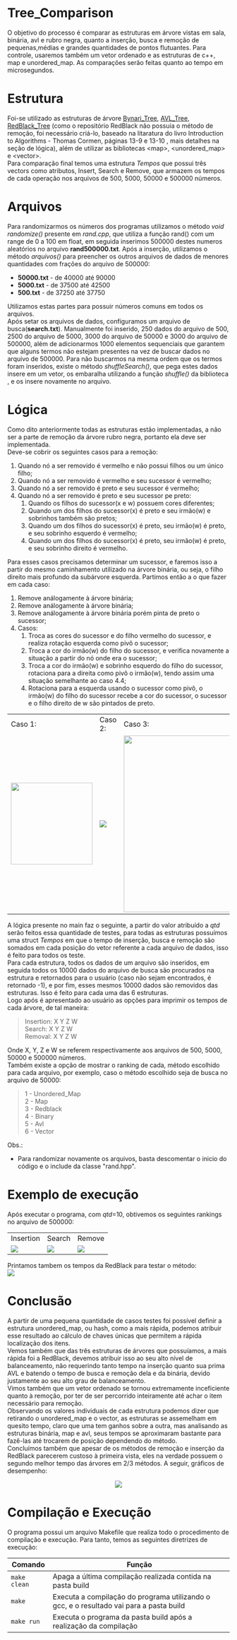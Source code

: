 # Tree_Comparison
O objetivo do processo é comparar as estruturas em árvore vistas em sala, binária, avl e rubro negra, quanto a inserção, busca e remoção de pequenas,médias e grandes quantidades de pontos flutuantes. Para controle, usaremos também um vetor ordenado e as estruturas de c++, map e unordered_map. As comparações serão feitas quanto ao tempo em microsegundos.     
# Estrutura
Foi-se utilizado as estruturas de árvore [Bynari_Tree](https://github.com/mpiress/basic_tree), [AVL_Tree](https://github.com/mpiress/avl_tree), [RedBlack_Tree](https://github.com/mpiress/RedBlack) (como o repositório RedBlack não possuia o método de remoção, foi necessário criá-lo, baseado na litaratura do livro Introduction to Algorithms - Thomas Cormen, páginas 13-9 e 13-10 , mais detalhes na seção de lógica), além de utilizar as bibliotecas \<map>, <unordered_map> e \<vector>.     
Para comparação final temos uma estrutura *Tempos* que possui três vectors como atributos, Insert, Search e Remove, que armazem os tempos de cada operação nos arquivos de 500, 5000, 50000 e 500000 números.     

# Arquivos    
Para randomizarmos os números dos programas utilizamos o  método *void randomize()* presente em *rand.cpp*, que utiliza a função rand() com um range de 0 a 100 em float, em seguida inserimos 500000 destes numeros aleatórios no arquivo **rand500000.txt**. Após a inserção, utilizamos o método *arquivos()* para preencher os outros arquivos de dados de menores quantidades com frações do arquivo de 500000:      
- **50000.txt** - de 40000 até 90000   
- **5000.txt**  - de 37500 até 42500   
- **500.txt**   - de 37250 até 37750   

Utilizamos estas partes para possuir números comuns em todos os arquivos.      
Após setar os arquivos de dados, configuramos um arquivo de busca(**search.txt**). Manualmente foi inserido, 250 dados do arquivo de 500, 2500 do arquivo de 5000, 3000 do arquivo de 50000 e 3000 do arquivo de 500000, além de adicionarmos 1000 elementos sequenciais que garantem que alguns termos não estejam presentes na vez de buscar dados no arquivo de 500000. Para não buscarmos na mesma ordem que os termos foram inseridos, existe o método *shuffleSearch()*, que pega estes dados insere em um vetor, os embaralha utilizando a função *shuffle()* da biblioteca <algorithm>, e os insere novamente no arquivo.    

# Lógica
Como dito anteriormente todas as estruturas estão implementadas, a não ser a parte de remoção da árvore rubro negra, portanto ela deve ser implementada.       
Deve-se cobrir os seguintes casos para a remoção:

1) Quando nó a ser removido é vermelho e não possui filhos ou um único filho;      
2)  Quando nó a ser removido é vermelho e seu sucessor é vermelho;   
3)  Quando nó a ser removido é preto e seu sucessor é vermelho;   
4)  Quando nó a ser removido é preto e seu sucessor pe preto:    
	1) Quando os filhos do sucessor(x e w) possuem cores diferentes;     
	2) Quando um dos filhos do sucessor(x) é preto e seu irmão(w) e sobrinhos também são pretos;    
	3) Quando um dos filhos do sucessor(x) é preto, seu irmão(w) é preto, e seu sobrinho esquerdo é vermelho;    
	4) Quando um dos filhos do sucessor(x) é preto, seu irmão(w) é preto, e seu sobrinho direito é vermelho.

Para esses casos precisamos determinar um sucessor, e faremos isso a partir do mesmo caminhamento utilizado na árvore binária, ou seja, o filho direito mais profundo da subárvore esquerda. Partimos então a o que fazer em cada caso:

1) Remove análogamente à árvore binária;
2) Remove análogamente à árvore binária;
3) Remove análogamente à árvore binária porém pinta de preto o sucessor;    
4) Casos:    
   1) Troca as cores do sucessor e do filho vermelho do sucessor, e realiza rotação esquerda como pivô o sucessor;
   2) Troca a cor do irmão(w) do filho do sucessor, e verifica novamente a situação a partir do nó onde era o sucessor;
   3) Troca a cor do irmão(w) e sobrinho esquerdo do filho do sucessor, rotaciona para a direita como pivô o irmão(w), tendo assim uma situação semelhante ao caso 4.4;
   4) Rotaciona para a esquerda usando o sucessor como pivô, o irmão(w) do filho do sucessor recebe a cor do sucessor, o sucessor e o filho direito de w são pintados de preto.
 
<center>
<table>
   <tr>
      <td>Caso 1:</td>
      <td>Caso 2:</td>
      <td>Caso 3:</td>
   </tr>
   <tr>
      <td><img src="imgs/caso1.gif" width=185/></td>
      <td><img src="imgs/caso2.gif" /></td>
      <td><img src="imgs/caso3.gif" width=400/></td>
   </tr>
</table>
</center>    
    
A lógica presente no main faz o seguinte, a partir do valor atribuído a *qtd* serão feitos essa quantidade de testes, para todas as estruturas possuímos uma struct *Tempos* em que o tempo de inserção, busca e remoção são somados em cada posição do vetor referente a cada arquivo de dados, isso é feito para todos os teste.   
Para cada estrutura, todos os dados de um arquivo são inseridos, em seguida todos os 10000 dados do arquivo de busca são procurados na estrutura e retornados para o usuário (caso não sejam encontrados, é retornado -1), e por fim, esses mesmos 10000 dados são removidos das estruturas. Isso é feito para cada uma das 6 estruturas.        
Logo após é apresentado ao usuário as opções para imprimir os tempos de cada árvore, de tal maneira:   

> Insertion: X Y Z W    
> Search: X Y Z W     
> Removal: X Y Z W    

Onde X, Y, Z e W se referem respectivamente aos arquivos de 500, 5000, 50000 e 500000 números.   
Também existe a opção de mostrar o ranking de cada, método escolhido para cada arquivo, por exemplo, caso o método escolhido seja de busca no arquivo de 50000:

> 1 - Unordered_Map     
> 2 - Map    
> 3 - Redblack    
> 4 - Binary    
> 5 - Avl    
> 6 - Vector    

Obs.:      
- Para randomizar novamente os arquivos, basta descomentar o inicio do código e o include da classe "rand.hpp". 

# Exemplo de execução
Após executar o programa, com *qtd*=10, obtivemos os seguintes rankings no arquivo de 500000:
<center>
<table>
   <tr>
      <td>Insertion</td>
      <td>Search</td>
      <td>Remove</td>
   </tr>
   <tr>
      <td><img src="imgs/insertiontime.jpg"/></td>
      <td><img src="imgs/searchtime.jpg" /></td>
      <td><img src="imgs/removetime.jpg"/></td>
   </tr>
</table>
</center> 

Printamos tambem os tempos da RedBlack para testar o método:    
<img src="imgs/times.jpg"/>

# Conclusão

A partir de uma pequena quantidade de casos testes foi possível definir a estrutura unordered_map, ou hash, como a mais rápida, podemos atribuir esse resultado ao cálculo de chaves únicas que permitem a rápida localização dos itens.    
Vemos também que das três estruturas de árvores que possuíamos, a mais rápida foi a RedBlack, devemos atribuir isso ao seu alto nível de balanceamento, não requerindo tanto tempo na inserção quanto sua prima AVL e batendo o tempo de busca e remoção dela e da binária, devido justamente ao seu alto grau de balanceamento.    
Vimos também que um vetor ordenado se tornou extremamente inceficiente quanto à remoção, por ter de ser percorrido inteiramente até achar o item necessário para remoção.    
Observando os valores individuais de cada estrutura podemos dizer que retirando o unordered_map e o vector, as estruturas se assemelham em quesito tempo, claro que uma tem ganhos sobre a outra, mas analisando as estruturas binária, map e avl, seus tempos se aproximaram bastante para fazê-las até trocarem de posição dependendo do método.    
Concluímos também que apesar de os métodos de remoção e inserção da RedBlack parecerem custoso à primeira vista, eles na verdade possuem o segundo melhor tempo das árvores em 2/3 métodos. A seguir, gráficos de desempenho:      
<center>
<img src="imgs/graficos.jpg"/>
</center>

# Compilação e Execução

O programa possui um arquivo Makefile que realiza todo o procedimento de compilação e execução. Para tanto, temos as seguintes diretrizes de execução:


| Comando                |  Função                                                                                           |
| -----------------------| ------------------------------------------------------------------------------------------------- |
|  `make clean`          | Apaga a última compilação realizada contida na pasta build                                        |
|  `make`                | Executa a compilação do programa utilizando o gcc, e o resultado vai para a pasta build           |
|  `make run`            | Executa o programa da pasta build após a realização da compilação                                 |
